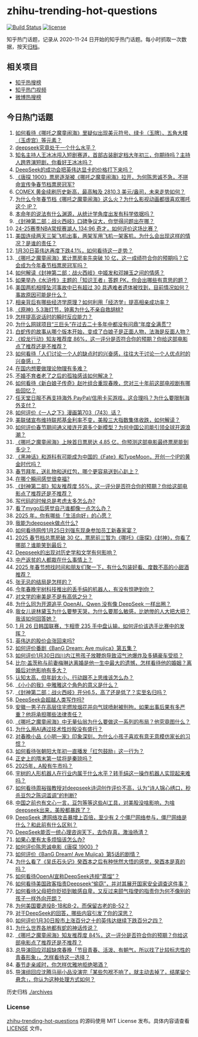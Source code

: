 # zhihu-trending-hot-questions

[![Build Status](https://github.com/justjavac/zhihu-trending-hot-questions/workflows/ci/badge.svg?branch=master)](https://github.com/justjavac/zhihu-trending-hot-questions/actions)
[![license](https://img.shields.io/github/license/justjavac/zhihu-trending-hot-questions)](https://github.com/justjavac/zhihu-trending-hot-questions/blob/master/LICENSE)

知乎热门话题，记录从 2020-11-24
日开始的知乎热门话题。每小时抓取一次数据，按天[归档](./archives)。

## 相关项目

- [知乎热搜榜](https://github.com/justjavac/zhihu-trending-top-search)
- [知乎热门视频](https://github.com/justjavac/zhihu-trending-hot-video)
- [微博热搜榜](https://github.com/justjavac/weibo-trending-hot-search)

## 今日热门话题

<!-- BEGIN -->
<!-- 最后更新时间 Fri Jan 31 2025 16:24:27 GMT+0800 (China Standard Time) -->

1. [如何看待《哪吒之魔童闹海》里疑似出现美元符号、绿卡（玉牌）、五角大楼（玉虚宫）等元素？](https://www.zhihu.com/question/10842890348)
1. [deepseek究竟处于一个什么水平？](https://www.zhihu.com/question/10666202502)
1. [知名主持人王冰冰闯入短剧赛道，首部古装剧定档大年初三，你期待吗？主持人跨界演短剧，你看好王冰冰吗？](https://www.zhihu.com/question/10618442769)
1. [DeepSeek的成功会把英伟达显卡的价格打下来吗？](https://www.zhihu.com/question/10693154746)
1. [《唐探 1900》票房逐渐被《哪吒之魔童闹海》拉开，为何陈思诚不急，不拼命宣传争春节档票房冠军?](https://www.zhihu.com/question/10938295241)
1. [COMEX 黄金续刷历史新高，最高触及 2810.3 美元/盎司，未来走势如何？](https://www.zhihu.com/question/10901600087)
1. [为什么今年春节档《哪吒之魔童闹海》这么火？为什么影视动画都很喜欢哪吒这个 IP？](https://www.zhihu.com/question/10948622914)
1. [本命年的说法有什么渊源，从统计学角度出发有科学依据吗？](https://www.zhihu.com/question/10307164859)
1. [《封神第二部：战火西岐》口碑争议大，你觉得问题出在哪？](https://www.zhihu.com/question/10892424299)
1. [24-25赛季NBA常规赛湖人 134:96 奇才，如何评价这场比赛？](https://www.zhihu.com/question/10943767348)
1. [美国连续两天三架飞机出事，两架军用飞机一架客机，为什么会出现这样的情况？是谁的责任？](https://www.zhihu.com/question/10893008358)
1. [1月30日英伟达再度下跌4.1%，如何看待这一走势？](https://www.zhihu.com/question/10877512620)
1. [《哪吒之魔童闹海》累计票房率先突破 10 亿，这一成绩符合你的预期吗？它会成为今年春节档票房冠军吗？](https://www.zhihu.com/question/10921012359)
1. [如何解读《封神第二部：战火西岐》中姬发和邓婵玉之间的情感？](https://www.zhihu.com/question/10846337681)
1. [如果举办《水浒传》主题的「知识王者」答题 PK，你会出哪些有意思的题？](https://www.zhihu.com/question/9661964075)
1. [美国两机相撞坠河事故中已有超过 30 具遇难者遗体被找到，目前情况如何？事故原因可能是什么？](https://www.zhihu.com/question/10871868238)
1. [相亲背后有哪些经济学原理？如何利用「经济学」提高相亲成功率？](https://www.zhihu.com/question/10193703553)
1. [《原神》5.3海灯节，钟离为什么不亲自救胡桃?](https://www.zhihu.com/question/10913581478)
1. [怎样提高说话时的瞬时反应能力？](https://www.zhihu.com/question/20733826)
1. [为什么网球项目“三巨头”在过去二十多年中都没有问鼎“年度全满贯”?](https://www.zhihu.com/question/655638242)
1. [白蛇传的故事从哪个版本开始，变成了白娘子是正面人物，法海是反面人物？](https://www.zhihu.com/question/10368169333)
1. [《蛟龙行动》知友推荐度 86%，这一评分是否符合你的预期？你给这部电影点了推荐还是不推荐？](https://www.zhihu.com/question/10873944461)
1. [如何看待「人们讨论一个人的缺点时的兴奋感，往往大于讨论一个人优点时的兴奋感」？](https://www.zhihu.com/question/6838004684)
1. [在国内想要做理论物理有多难？](https://www.zhihu.com/question/667146047)
1. [不婚不育者老了之后的孤独感该如何解决？](https://www.zhihu.com/question/599801310)
1. [如何看待《新白娘子传奇》赵叶组合重现春晚，您对三十年前这部电视剧有哪些回忆？](https://www.zhihu.com/question/10773555182)
1. [任天堂日服不再支持海外 PayPal/信用卡买游戏，这合理吗？为什么要限制海外支付？](https://www.zhihu.com/question/10896244336)
1. [如何评价《一人之下》漫画第703（743）话？](https://www.zhihu.com/question/10921303528)
1. [美联储宣布维持联邦基金利率不变，美股三大指数集体收跌，如何解读？](https://www.zhihu.com/question/10865163685)
1. [如何评价春节期间通义接连开源多个新模型？为何中国公司能引领全球开源浪潮？](https://www.zhihu.com/question/10818862820)
1. [《哪吒之魔童闹海》上映首日票房达 4.85 亿，你预测这部电影最终票房能到多少？](https://www.zhihu.com/question/10850192636)
1. [《黑神话》和游科有可能成为中国的《Fate》和TypeMoon，开创一个IP的黄金时代吗？](https://www.zhihu.com/question/10889685314)
1. [春节拜年，送礼物和送红包，哪个更容易送到心趴上？](https://www.zhihu.com/question/10193381863)
1. [在哪个瞬间感觉很幸福?](https://www.zhihu.com/question/660121511)
1. [《封神第二部》知友推荐度 55%，这一评分是否符合你的预期？你给这部电影点了推荐还是不推荐？](https://www.zhihu.com/question/10873952742)
1. [写代码的时候总是考虑太多怎么办?](https://www.zhihu.com/question/10035751095)
1. [看了mygo后感觉自己谁都像一点怎么办？](https://www.zhihu.com/question/9377664420)
1. [2025 年，你有哪些「生活向好」的心愿？](https://www.zhihu.com/question/8259575957)
1. [我能为deepseek做点什么?](https://www.zhihu.com/question/10810440050)
1. [如何看待网传1月25日刘强东现身参加员工新春家宴？](https://www.zhihu.com/question/10561872762)
1. [2025 春节档总票房破 30 亿，票房前三暂为《哪吒》《唐探》《封神》，你看了哪部？谁能笑到最后？](https://www.zhihu.com/question/10823702457)
1. [Deepseek的出现对历史学和文学有何影响？](https://www.zhihu.com/question/10818482571)
1. [中产返贫的人都栽在什么事情上？](https://www.zhihu.com/question/657234416)
1. [2025 年春节想找时间和朋友们聚一下，有什么包装好看、度数不高的小甜酒推荐？](https://www.zhihu.com/question/7107679900)
1. [张无忌的结局是怎样的？](https://www.zhihu.com/question/303363383)
1. [今年春晚宇树科技推出的丢手绢的机器人，有没有惊艳到你？](https://www.zhihu.com/question/10802689553)
1. [对文学的审美是不是有高低之分？](https://www.zhihu.com/question/423201223)
1. [为什么同为开源追平 OpenAI，Qwen 没有像 DeepSeek 一样出圈？](https://www.zhihu.com/question/10744161372)
1. [我女儿说林黛玉为什么要整天哭，为什么要那么敏感，比她惨的人大把大把？我该如何回答她？](https://www.zhihu.com/question/10747814182)
1. [1 月 26 日韩国联赛，卞相壹 235 手中盘认输，如何评价该选手比赛中的发挥？](https://www.zhihu.com/question/10672322913)
1. [英伟达的股价会涨回来吗?](https://www.zhihu.com/question/10806398090)
1. [如何评价番剧《BanG Dream: Ave mujica》第五集？](https://www.zhihu.com/question/10401456245)
1. [如何评价1月30日四川内江熊孩子放鞭炮导致沼气池爆炸及多辆豪车受损？](https://www.zhihu.com/question/10921105358)
1. [比尔·盖茨称与前妻梅琳达离婚是他一生中最大的遗憾，怎样看待他的婚姻？离婚后对他影响有多大？](https://www.zhihu.com/question/10671044073)
1. [认知太高，但年龄太小，行动跟不上思维该怎么办？](https://www.zhihu.com/question/9644574539)
1. [《小小的我》中雅雅这个角色的意义是什么？](https://www.zhihu.com/question/8184929093)
1. [《封神第二部：战火西岐》开分6.5，高了还是低了？实至名归吗？](https://www.zhihu.com/question/10850785611)
1. [DeepSeek会超越人类写作吗?](https://www.zhihu.com/question/10849017668)
1. [安徽一男子在高层住宅燃放烟花并向气球喷射被刑拘，如果出事后果有多严重？他将承担哪些法律责任？](https://www.zhihu.com/question/10693767229)
1. [《哪吒之魔童闹海》中无量仙翁为什么要做这一系列的布局？他究竟图什么？](https://www.zhihu.com/question/10847772459)
1. [为什么用AI通过技术性炒股没有盛行？](https://www.zhihu.com/question/7175362912)
1. [对春晚小品《小明一家》印象深刻，为什么小孩子喜欢有意无意模仿家长的习惯？](https://www.zhihu.com/question/10785369830)
1. [如何看待张朝阳大年初一直播发「红包鼓励」这一行为？](https://www.zhihu.com/question/10873705235)
1. [正史上的隋末第一猛将是秦琼吗？](https://www.zhihu.com/question/621419938)
1. [2025年，A股有牛市吗？](https://www.zhihu.com/question/10000548554)
1. [宇树的人形机器人在行业内属于什么水平？转手绢这一操作机器人实现起来难吗？](https://www.zhihu.com/question/10775107971)
1. [如何看待周裕锴教授对deepseek诗词创作评价不高，认为“诗人锦心绣口，秒杀豆包之陈词滥调”的判断?](https://www.zhihu.com/question/10876882119)
1. [中国之前也有文心一言，豆包等等这些AI工具，对美股没啥影响，为啥deepseek出来，美股都暴跌了？](https://www.zhihu.com/question/10763834313)
1. [DeepSeek 遭网络攻击暴增上百倍，至少有 2 个僵尸网络参与，僵尸网络是什么？和此前有什么区别？](https://www.zhihu.com/question/10897137765)
1. [DeepSeek能否一统心理咨询天下，去伪存真，激浊扬清？](https://www.zhihu.com/question/10743483773)
1. [如果心里有太多烦恼该怎么办?](https://www.zhihu.com/question/10717724252)
1. [如何评价陈思诚电影《唐探 1900》?](https://www.zhihu.com/question/10622344622)
1. [如何评价《BanG Dream! Ave Mujica》第5话的剧情？](https://www.zhihu.com/question/9644485070)
1. [为什么看了《吴氏石头记》癸酉本之后有种恍然大悟的感觉，癸酉本是真的吗？](https://www.zhihu.com/question/554353793)
1. [如何看待OpenAI宣称DeepSeek违规“蒸馏”？](https://www.zhihu.com/question/10868563908)
1. [如何看待美国政客指责Deepseek“偷窃”，并对其展开国家安全调查这件事？](https://www.zhihu.com/question/10832621463)
1. [如何看待父母把你贬损到敏感自卑，又反过来颐气指使的指责你为何不像别的孩子一样外向开朗？](https://www.zhihu.com/question/8083454331)
1. [为何美国要退役B-1B和B-2，而保留古老的B-52？](https://www.zhihu.com/question/355710802)
1. [对于DeepSeek的回答，哪些内容引发了你的深思？](https://www.zhihu.com/question/10740701929)
1. [如何评价1月30日股市上涨百分之十的英伟达继续下跌百分之四？](https://www.zhihu.com/question/10868029039)
1. [为什么世界各地都有蛇的神话传说？](https://www.zhihu.com/question/9752077811)
1. [《哪吒之魔童闹海》知友推荐度 84%，这一评分是否符合你的预期？你给这部电影点了推荐还是不推荐？](https://www.zhihu.com/question/10873961390)
1. [总导演回应邓超缺席春晚「节目青春、活泼、有朝气，所以找了比较标志性的青春形象」，怎样看待这一选择？](https://www.zhihu.com/question/10809176462)
1. [春节走亲戚时，你怎样优雅地拒绝喝酒？](https://www.zhihu.com/question/10543014391)
1. [导演组回应沈腾马丽小品没演完「某些包袱不响了，就主动去掉了，结尾留个悬念」，你认为这种处理方式如何？](https://www.zhihu.com/question/10803282792)

<!-- END -->

历史归档 [./archives](./archives)

### License

[zhihu-trending-hot-questions](https://github.com/justjavac/zhihu-trending-hot-questions)
的源码使用 MIT License 发布。具体内容请查看 [LICENSE](./LICENSE) 文件。
